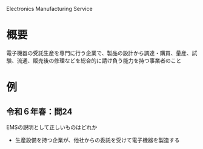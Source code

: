 Electronics Manufacturing Service
# 概要
電子機器の受託生産を専門に行う企業で、製品の設計から調達・購買、量産、試験、流通、販売後の修理などを総合的に請け負う能力を持つ事業者のこと

# 例
## 令和６年春：問24
EMSの説明として正しいものはどれか
- 生産設備を持つ企業が、他社からの委託を受けて電子機器を製造する